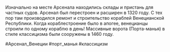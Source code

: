 Изначально на месте Арсенала находились склады и пристань для частных судов. Арсенал был перестроен и расширен в 1320 году. С тех пор там производился ремонт и строительство кораблей Венецианской Республики. Когда кораблестроение было в апогее, венецианцы строили по одному кораблю в день! Массивные ворота (Порта-манья) в стиле классицизма были сооружены в 1460 году.

#Арсенал_Венеции
#порт_манья
#классицизм